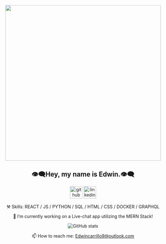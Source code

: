 
<div align='center'>

  <img src='https://user-images.githubusercontent.com/69633370/186209524-73c1a1c4-bd87-415b-acad-f47af7346f1c.gif' height='500'/>
  <h2>👁️‍🗨️Hey, my name is Edwin.👁️‍🗨️</h2>

  [<img src='https://cdn.jsdelivr.net/npm/simple-icons@3.0.1/icons/github.svg' alt='github' height='40'>](https://github.com/edwincarr)  [<img src='https://cdn.jsdelivr.net/npm/simple-icons@3.0.1/icons/linkedin.svg' alt='linkedin' height='40'>](https://www.linkedin.com/in/edwincarr)
  
  ⚒️ Skills: REACT / JS / PYTHON / SQL / HTML / CSS / DOCKER / GRAPHQL

  🔭 I’m currently working on a Live-chat app utilizing the MERN Stack!
  
![GitHub stats](https://github-readme-stats.vercel.app/api?username=edwincarr&show_icons=true&theme=github_dark&count_private=true)  

  📫 How to reach me: Edwincarrillo9@outlook.com 
</div>
